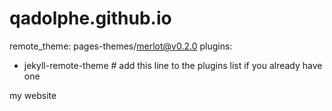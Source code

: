 # qadolphe.github.io

remote_theme: pages-themes/merlot@v0.2.0
plugins:
- jekyll-remote-theme # add this line to the plugins list if you already have one

my website
